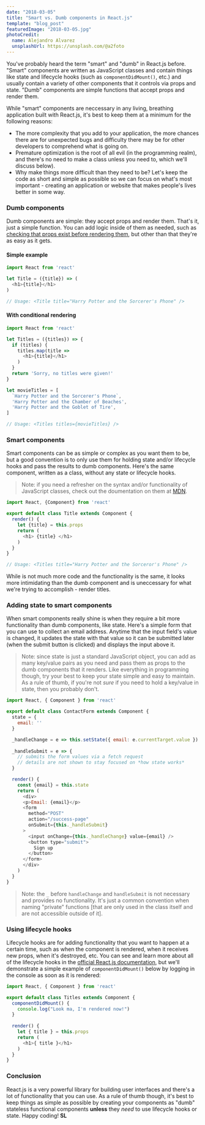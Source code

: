 ```yaml
---
date: "2018-03-05"
title: "Smart vs. Dumb components in React.js"
template: "blog_post"
featuredImage: "2018-03-05.jpg"
photoCredit: 
  name: Alejandro Alvarez
  unsplashUrl: https://unsplash.com/@a2foto
---
```


You've probably heard the term "smart" and "dumb" in React.js before. "Smart" components are written as JavaScript classes and contain things like state and lifecycle hooks (such as ```componentDidMount()```, etc.) and usually contain a variety of other components that it controls via props and state. "Dumb" components are simple functions that accept props and render them. 

While "smart" components are neccessary in any living, breathing application built with React.js, it's best to keep them at a minimum for the following reasons:

- The more complexity that you add to your application, the more chances there are for unexpected bugs and difficulty there may be for other developers to comprehend what is going on.
- Premature optimization is the root of all evil (in the programming realm), and there's no need to make a class unless you need to, which we'll discuss below).
- Why make things more difficult than they need to be? Let's keep the code as short and simple as possible so we can focus on what's most important - creating an application or website that makes people's lives better in some way.

### Dumb components
Dumb components are simple: they accept props and render them. That's it, just a simple function. You can add logic inside of them as needed, such as [checking that props exist before rendering them](/blog/tips-for-creating-react-stateless-functional-components), but other than that they're as easy as it gets.

#### Simple example

```javascript
import React from 'react'

let Title = ({title}) => (
  <h1>{title}</h1>
)

// Usage: <Title title="Harry Potter and the Sorcerer's Phone" />
```

#### With conditional rendering

```javascript
import React from 'react'

let Titles = ({titles}) => {
  if (titles) {
    titles.map(title =>
      <h1>{title}</h1>
    )
  }
  return 'Sorry, no titles were given!'
}

let movieTitles = [
  `Harry Potter and the Sorcerer's Phone`,
  'Harry Potter and the Chamber of Beaches',
  'Harry Potter and the Goblet of Tire',
]

// Usage: <Titles titles={movieTitles} />
```

### Smart components
Smart components can be as simple or complex as you want them to be, but a good convention is to only use them for holding state and/or lifecycle hooks and pass the results to dumb components. Here's the same component, written as a class, without any state or lifecycle hooks.

> Note: if you need a refresher on the syntax and/or functionality of JavaScript classes, check out the doumentation on them at [MDN](https://developer.mozilla.org/en-US/docs/Web/JavaScript/Reference/Classes).

```javascript
import React, {Component} from 'react'

export default class Title extends Component {
  render() {
    let {title} = this.props
    return (
      <h1> {title} </h1>
    )
  }
}

// Usage: <Titles title="Harry Potter and the Sorceror's Phone" />
```
While is not much more code and the functionality is the same, it looks more intimidating than the dumb component and is uneccessary for what we're trying to accomplish - render titles.

### Adding state to smart components
When smart components really shine is when they require a bit more functionality than dumb components, like state. Here's a simple form that you can use to collect an email address. Anytime that the input field's value is changed, it updates the state with that value so it can be submitted later (when the submit button is clicked) and displays the input above it.

> Note: since state is just a standard JavaScript object, you can add as many key/value pairs as you need and pass them as props to the dumb components that it renders. Like everything in programming though, try your best to keep your state simple and easy to maintain. As a rule of thumb, if you're not *sure* if you need to hold a key/value in state, then you probably don't. 

```javascript
import React, { Component } from 'react'

export default class ContactForm extends Component {
  state = {
    email: ''
  }

  _handleChange = e => this.setState({ email: e.currentTarget.value })
  
  _handleSubmit = e => {
    // submits the form values via a fetch request
    // details are not shown to stay focused on *how state works*
  }

  render() {
    const {email} = this.state
    return (
      <div>
      <p>Email: {email}</p>
      <form
        method="POST"
        action="/success-page"
        onSubmit={this._handleSubmit}
      >
        <input onChange={this._handleChange} value={email} />
        <button type="submit">
          Sign up
        </button>
      </form>
      </div>
    )
  }
}
```

> Note: the ```_``` before ```handleChange``` and ```handleSubmit``` is not necessary and provides no functionality. It's just a common convention when naming "private" functions [that are only used in the class itself and are not accessible outside of it]. 

### Using lifecycle hooks
Lifecycle hooks are for adding functionality that you want to happen at a certain time, such as when the component is rendered, when it receives new props, when it's destroyed, etc. You can see and learn more about all of the lifecycle hooks in the [official React.js documentation](https://reactjs.org/docs/state-and-lifecycle.html), but we'll demonstrate a simple example of ```componentDidMount()``` below by logging in the console as soon as it is rendered:

```javascript
import React, { Component } from 'react'

export default class Titles extends Component {
  componentDidMount() {
    console.log("Look ma, I'm rendered now!")
  }
  
  render() {
    let { title } = this.props
    return (
      <h1>{ title }</h1>
    )
  }
}
```

### Conclusion 
React.js is a very powerful library for building user interfaces and there's a lot of functionality that you can use. As a rule of thumb though, it's best to keep things as simple as possible by creating your components as "dumb" stateless functional components **unless** they *need* to use lifecycle hooks or state. Happy coding! **SL**
